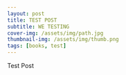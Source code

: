 ```yaml
---
layout: post
title: TEST POST
subtitle: WE TESTING
cover-img: /assets/img/path.jpg
thumbnail-img: /assets/img/thumb.png
tags: [books, test]
---
```


Test Post
